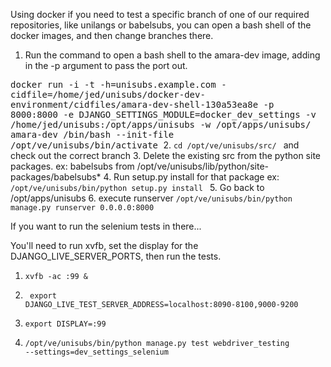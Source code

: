 Using docker if you need to test a specific branch of one of our required repositories, like unilangs or babelsubs, you can open a bash shell of the docker images, and then change branches there.

1. Run the command to open a bash shell to the amara-dev image, adding in the -p argument to pass the port out.
<tt>
docker run -i -t -h=unisubs.example.com -cidfile=/home/jed/unisubs/docker-dev-environment/cidfiles/amara-dev-shell-130a53ea8e -p 8000:8000 -e DJANGO_SETTINGS_MODULE=docker_dev_settings -v /home/jed/unisubs:/opt/apps/unisubs -w /opt/apps/unisubs/ amara-dev /bin/bash  --init-file /opt/ve/unisubs/bin/activate
</tt>
2.  <code>cd /opt/ve/unisubs/src/<repo> </code> and check out the correct branch
3. Delete the existing src from the python site packages.
ex:  babelsubs from /opt/ve/unisubs/lib/python/site-packages/babelsubs*
4. Run setup.py install for that package
ex:  <code> /opt/ve/unisubs/bin/python setup.py install </code> 
5. Go back to /opt/apps/unisubs
6. execute runserver
<code>/opt/ve/unisubs/bin/python manage.py runserver 0.0.0.0:8000</code>

If you want to run the selenium tests in there...

You'll need to run xvfb, set the display for the DJANGO_LIVE_SERVER_PORTS, then run the tests.

1. <code>xvfb -ac :99 &</code>

2. <code> export DJANGO_LIVE_TEST_SERVER_ADDRESS=localhost:8090-8100,9000-9200 </code>

3. <code>export DISPLAY=:99</code>

4. <code>/opt/ve/unisubs/bin/python manage.py test webdriver_testing --settings=dev_settings_selenium </code>

